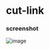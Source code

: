 # cut-link


### screenshot

![image](https://user-images.githubusercontent.com/104157123/192191240-2b0abb37-3155-4960-97df-5fd05a5f7f3f.png)
